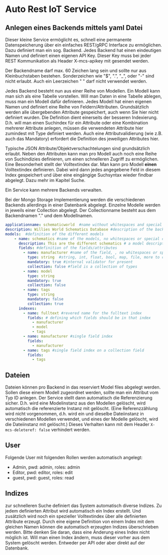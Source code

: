 # Auto Rest IoT Service #

## Anlegen eines Backends mittels yaml Datei

Dieser kleine Service ermöglicht es, schnell eine permanente Datenspeicherung über ein einfaches REST/gRPC Interface zu ermöglichen. Dazu definiert man ein sog. Backend. Jedes Backend hat einen eindeutigen Namen und definiert einen eigenen API Key. Dieser Key muss bei jeder REST Kommunikation als Header X-mcs-apikey mit gesendet werden.

Der Backendname darf max. 60 Zeichen lang sein und sollte nur aus Kleinbuchstaben bestehen. Sonderzeichen wie "$", ".", "_", oder "-" sind nicht erlaubt. Auch ein Leerzeichen " " darf nicht verwendet werden. 

Jedes Backend besteht nun aus einer Reihe von Modellen. Ein Modell kann man sich als eine Tabelle vorstellen. Will man Daten in eine Tabelle ablegen, muss man ein Modell dafür definieren.
Jedes Modell hat einen eigenen Namen und definiert eine Reihe von Feldern/Attributen. Grundsätzlich werden alle übergebenden Attribute gespeichert, auch wenn Sie hier nicht definiert wurden. Die Definition dient einerseits der besseren Indexierung. D.h. will man einen Suchindex für ein Attribute oder eine Kombination mehrerer Attribute anlegen, müssen die verwendeten Attribute hier zumindest mit Type definiert werden. 
Auch eine Attributvalidierung (wie z.B. auch das Mandatory) erfordert die Definition des jeweiligen Attributes hier.

Typische JSON Attribute/Objektverschachtelungen sind grundsätzlich erlaubt. Neben den Attributen kann man pro Modell auch noch eine Reihe von Suchindizies definieren, um einen schnelleren Zugriff zu ermöglichen. Eine Besonderheit stellt der Volltextindex dar. Man kann pro Modell **einen** Volltextindex definieren. Dabei wird dann jedes angegebene Feld in diesem Index gespeichert und über eine eingängige Suchsyntax wieder findbar abgelegt. Dazu mehr im Kapitel Suche.

Ein Service kann mehrere Backends verwalten. 

Bei der Mongo Storage Implementierung werden die verschiedenen Backends allerdings in einer Datenbank abgelegt. Einzelne Modelle werden in jeweils einer Collection abgelegt.  Der Collectionname besteht aus dem Backendnamen  "." und dem Modellnamen.

```yaml
applicationname: schematicworld  #name without whitespaces and special charaters
description: Willies World Schematics Database #description of the backend
models:  #definition of the different models
    - name: schematics #name of the models, no whitespaces or special chars
      description: This are the different schematics # a model description
      fields: #definition of the fields/attributes
        - name: manufacturer #name of the field, , no whitespaces or special chars
          type: string  #string, int, float, bool, map, file, more to come...
          mandatory: true #internal validator for present
          collection: false #field is a collection of types 
        - name: model
          type: string
          mandatory: true
          collection: false
        - name: tags
          type: string
          mandatory: false
          collection: true
      indexes:
        - name: fulltext #revered name for the fulltext index
          fields: # defining which fields should be in that index
            - manufacturer
            - model
            - tags
        - name: manufacturer #single field index
          fields:
            - manufacturer
        - name: tags #single field index on a collection field 
          fields:
            - tags

```

## Dateien

Dateien können pro Backend in das reserviert Model files abgelegt werden. Sollen diese einem Modell zugeordnet werden, sollte man ein Attribut vom Typ ID anlegen. Der Service stellt dann automatisch die Referenzierung sicher. D.h. wird eine Modelinstanz aus den Modellen gelöscht, wird automatisch die referenzierte Instanz mit gelöscht. (Eine Referenzzählung wird nicht vorgenommen, d.h. wird ein und dieselbe Dateiinstanz in verschiedenen Modellen verwendet, und eines der Modelle gelöscht, wird die Dateiinstanz mit gelöscht.) Dieses Verhalten kann mit dem Header `X-mcs-deleteref: false` verhindert werden.

## User

Folgende User mit folgenden Rollen werden automatisch angelegt:

- Admin, pwd: admin, roles: admin
- Editor, pwd: editor, roles: edit
- guest, pwd: guest, roles: read

## Indizes

zur schnelleren Suche definiert das System automatisch diverse Indizes. Zu jedem definierten Attribut wird automatisch ein Index erstellt. Und zusätzlich wird noch ein spezieller Volltextindex über alle definierten Attribute erzeugt. Durch eine eigene Definition von einem Index mit dem gleichen Namen können die automatisch erzeugten Indizes überschrieben werden. Bitte denken Sie daran, dass eine Änderung eines Index nicht möglich ist. Will man einen Index ändern, muss dieser vorher aus dem System gelöscht werden. Entweder per API oder aber direkt auf der Datenbank.